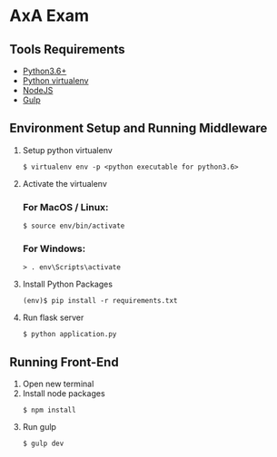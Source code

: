 # AxA Exam

## Tools Requirements
- [Python3.6+](https://www.python.org/downloads/)
- [Python virtualenv](http://docs.python-guide.org/en/latest/dev/virtualenvs/)
- [NodeJS](https://nodejs.org/en/)
- [Gulp](https://gulpjs.com/)

## Environment Setup and Running Middleware
1. Setup python virtualenv
    ```
    $ virtualenv env -p <python executable for python3.6>
    ```
1. Activate the virtualenv
    ### For MacOS / Linux:
    ```
    $ source env/bin/activate
    ```
    ### For Windows:
    ```
    > . env\Scripts\activate
    ```
1. Install Python Packages
    ```
    (env)$ pip install -r requirements.txt
    ```
1. Run flask server
    ```
    $ python application.py
    ```

## Running Front-End
1. Open new terminal
1. Install node packages
    ```
    $ npm install
    ```
1. Run gulp
    ```
    $ gulp dev
    ```
